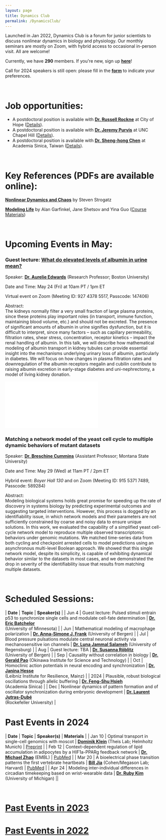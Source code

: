 ```yaml
---
layout: page
title: Dynamics Club
permalink: /DynamicsClub/
---
```


Launched in Jan 2022, Dynamics Club is a forum for junior scientists to discuss nonlinear dynamics in biology and physiology. Our monthly seminars are mostly on Zoom, with hybrid access to occasional in-person visit. All are welcome! 

Currently, we have **290** members. If you're new, sign up [**here**](http://eepurl.com/hSqQLD)! 

Call for 2024 speakers is still open: please fill in the [**form**](https://forms.gle/HuNdCuoJUGktCzQ9A) to indicate your preferences. 

&nbsp;
&nbsp;

# Job opportunities:
- A postdoctoral position is available with [**Dr. Russell Rockne**](https://www.cityofhope.org/russell-rockne) at City of Hope ([Details](https://www.cityofhopejobs.org/job/4051/postdoctoral-fellow-mathematical-oncology-research-us-ca-duarte-10024512-44/)).
- A postdoctoral position is available with [**Dr. Jeremy Purvis**](https://www.med.unc.edu/genetics/purvislab/) at UNC Chapel Hill ([Details](https://www.med.unc.edu/genetics/purvislab/opportunities/)).
- A postdoctoral position is available with [**Dr. Sheng-hong Chen**](https://celldynamicslab.mystrikingly.com) at Academia Sinica, Taiwan ([Details](https://drive.google.com/file/d/1XdqhF4u-28kwuuXTBc3hy07omVEm7n3n/view?usp=sharing)).

&nbsp;
&nbsp;

# Key References (PDFs are available online): 

[**Nonlinear Dynamics and Chaos**](https://www.stevenstrogatz.com/books/nonlinear-dynamics-and-chaos-with-applications-to-physics-biology-chemistry-and-engineering) by Steven Strogatz 

[**Modeling Life**](https://link.springer.com/book/10.1007/978-3-319-59731-7) by Alan Garfinkel, Jane Shetsov and Yina Guo ([Course Materials](https://modelinginbiology.github.io))

&nbsp;
&nbsp;

# Upcoming Events in May: 

### Guest lecture: [**What do elevated levels of albumin in urine mean?**](https://pubmed.ncbi.nlm.nih.gov/35178707/)

Speaker: [**Dr. Aurelie Edwards**](https://www.bu.edu/eng/profile/aurelie-edwards-phd/) (Research Professor; Boston University)

Date and Time: May 24 (Fri) at 10am PT / 1pm ET 

Virtual event on Zoom (Meeting ID: 927 4378 5517, Passcode: 147406)

Abstract: \
The kidneys normally filter a very small fraction of large plasma proteins, since these proteins play important roles (in transport, immune function, maintaining blood volume, etc.) and should not be excreted. The presence of significant amounts of albumin in urine signifies dysfunction, but it is difficult to interpret, since many factors – such as capillary permeability, filtration rates, shear stress, concentration, receptor kinetics – impact the renal handling of albumin. In this talk, we will describe how mathematical modeling of albumin transport in kidney tubules can provide essential insight into the mechanisms underlying urinary loss of albumin, particularly in diabetes. We will focus on how changes in plasma filtration rates and downregulation of the albumin receptors megalin and cubilin contribute to raising albumin excretion in early-stage diabetes and uni-nephrectomy, a model of living kidney donation.

![DynamicsClub](/images/DynamicsClub_May2024_1.pdf)

### **Matching a network model of the yeast cell cycle to multiple dynamic behaviors of mutant datasets**

Speaker: [**Dr. Breschine Cummins**](https://math.montana.edu/directory/faculty/1582810/breschine-cummins) (Assistant Professor; Montana State University)

Date and Time: May 29 (Wed) at 11am PT / 2pm ET 

Hybrid event: *Boyer Hall 130* and on Zoom (Meeting ID: 915 5371 7489, Passcode: 589284)

Abstract: \
Modeling biological systems holds great promise for speeding up the rate of discovery in systems biology by predicting experimental outcomes and suggesting targeted interventions. However, this process is dogged by an identifiability issue, in which network models and their parameters are not sufficiently constrained by coarse and noisy data to ensure unique solutions. In this work, we evaluated the capability of a simplified yeast cell-cycle network model to reproduce multiple observed transcriptomic behaviors under genomic mutations. We matched time-series data from both cycling and checkpoint arrested cells to model predictions using an asynchronous multi-level Boolean approach. We showed that this single network model, despite its simplicity, is capable of exhibiting dynamical behavior similar to the datasets in most cases, and we demonstrated the drop in severity of the identifiability issue that results from matching multiple datasets.

&nbsp;
&nbsp;

# Scheduled Sessions:

| **Date** | **Topic** | **Speaker(s)** |
| Jun 4 | Guest lecture: Pulsed stimuli entrain p53 to synchronize single cells and modulate cell-fate determination | [**Dr. Eric Batchelor**](https://batchelorlab.umn.edu) <br /> (University of Minnesota) |
| Jun | Mathematical modeling of macrophage polarization  | [**Dr. Anna-Simone J. Frank**](https://www.uib.no/en/persons/Anna-Simone.Josefine.Frank) (University of Bergen) |
| Jul | Blood pressure pulsations modulate central neuronal activity via mechanosensitive ion channels  | [**Dr. Luna Jammal Salameh**](https://www.linkedin.com/in/luna-jammal-salameh-50852b128/?originalSubdomain=il) (University of Regensburg) |
| Aug | Guest lecture: TBA | [**Dr. Susanna Röblitz**](https://www.uib.no/en/persons/Susanna.Röblitz) <br /> (University of Bergen) |
| Sep | Causality without correlation in biology | [**Dr. Gerald Pao**](https://www.oist.jp/research/research-units/chaos) (Okinawa Institute for Science and Technology) |
| Oct | Homoclinic action potentials in neural encoding and synchronization | [**Dr. Janina Hesse**](https://lir-mainz.de/en/mitarbeiter/janina-hesse) <br /> (Leibniz Institute for Resilience, Mainz) |
| 2024 | Plausible, robust biological oscillations through allelic buffering | [**Dr. Feng-Shu Hsieh**](https://celldynamicslab.mystrikingly.com/#people) <br /> (Academia Sinica) |
| Dec | Nonlinear dynamics of pattern formation and of oscillator synchronization during embryonic development | [**Dr. Laurent Jutras-Dubé**](https://www2.rockefeller.edu/research/faculty/labmembers/AliBrivanlou/) <br /> (Rockefeller University) |

# Past Events in 2024

| **Date** | **Topic** | **Speaker(s)** | **Materials** |
| Jan 10 | Optimal transport in single-cell genomics with moscot | [**Dominik Klein**](https://www.linkedin.com/in/dominik-klein-8ba2b6179/?originalSubdomain=de) (Theis Lab; Helmholtz Munich)  | [Preprint](https://www.biorxiv.org/content/10.1101/2023.05.11.540374v2) |
| Feb 12 | Context-dependent regulation of lipid accumulation in adipocytes by a HIF1a-PPARg feedback network | [**Dr. Michael Zhao**](https://www.embl.org/people/person/michael-zhao/) (EMBL)  | [PubMed](https://pubmed.ncbi.nlm.nih.gov/37995680/) |
| Mar 20 | A bioelectrical phase transition patterns the first vertebrate heartbeats | [**Bill Jia**](https://chemistry.harvard.edu/people/bill-jia) (Cohen/Megason Lab; Harvard)  | [PubMed](https://pubmed.ncbi.nlm.nih.gov/37758945/) |
| Apr 24 | Modeling inter-individual differences in circadian timekeeping based on wrist-wearable data | [**Dr. Ruby Kim**](https://rubyshkim.github.io) (University of Michigan) ||

&nbsp;
&nbsp; 

# [Past Events in 2023](https://lingyunxiong.github.io/2023/12/15/dynamicsclub.html)

# [Past Events in 2022](https://lingyunxiong.github.io/2022/12/16/dynamicsclub.html)

&nbsp;
&nbsp;


